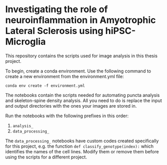 # Investigating the role of neuroinflammation in Amyotrophic Lateral Sclerosis using hiPSC-Microglia

This repository contains the scripts used for image analysis in this thesis project.

To begin, create a conda environment. Use the following command to create a new environment from the environment.yml file:
```
conda env create -f environment.yml
```

The notebooks contain the scripts needed for automating puncta analysis and skeleton-spine density analysis. All you need to do is replace the input and output directories with the ones your images are stored in.

Run the notebooks with the following prefixes in this order:
1. `analysis_`
2. `data_processing_`

The `data_processing_` notebooks have custom codes created specifically for this project, e.g. the function `def classify_genotype(index):` which identifies the names of the cell lines. Modify them or remove them before using the scripts for a different project.
